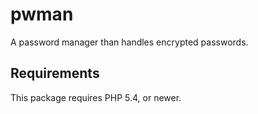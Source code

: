 # pwman
A password manager than handles encrypted passwords.

## Requirements
This package requires PHP 5.4, or newer.
